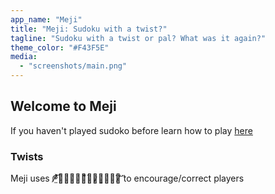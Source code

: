 ```yaml
---
app_name: "Meji"
title: "Meji: Sudoku with a twist?"
tagline: "Sudoku with a twist or pal? What was it again?"
theme_color: "#F43F5E"
media:
  - "screenshots/main.png"
---
```


## Welcome to Meji

If you haven't played sudoko before learn how to play [here](https://sudoku.com/how-to-play/sudoku-rules-for-complete-beginners/)

### Twists

Meji uses ᖘ̸̤̐͝ꍏ̴̗̼̩̀͌̒꓄̷̠͈̞̑̇ꌚ̸̈͝ to encourage/correct players
